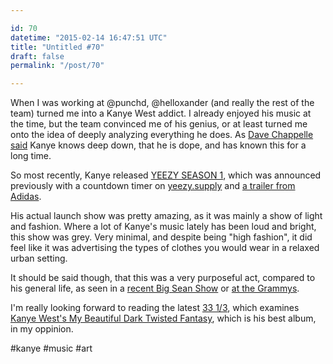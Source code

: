 ```yaml
---

id: 70
datetime: "2015-02-14 16:47:51 UTC"
title: "Untitled #70"
draft: false
permalink: "/post/70"

---
```


When I was working at @punchd, @helloxander (and really the rest of the team) turned me into a Kanye West addict. I already enjoyed his music at the time, but the team convinced me of his genius, or at least turned me onto the idea of deeply analyzing everything he does. As [Dave Chappelle said](https://www.youtube.com/watch?v=R4SYIfhzMmU) Kanye knows deep down, that he is dope, and has known this for a long time.

So most recently, Kanye released [YEEZY SEASON 1](https://www.youtube.com/watch?v=TEYaLzRDyIA), which was announced previously with a countdown timer on [yeezy.supply](http://yeezy.supply/) and [a trailer from Adidas](https://www.youtube.com/watch?v=iXOQrlx3EAM).

His actual launch show was pretty amazing, as it was mainly a show of light and fashion. Where a lot of Kanye's music lately has been loud and bright, this show was grey. Very minimal, and despite being "high fashion", it did feel like it was advertising the types of clothes you would wear in a relaxed urban setting.

It should be said though, that this was a very purposeful act, compared to his general life, as seen in a [recent Big Sean Show](http://pitchfork.com/news/58379-kanye-west-performs-calls-out-nike-during-big-sean-show/) or [at the Grammys](http://uk.businessinsider.com/grammys-taylor-swift-and-kanye-west-2015-2?r=US).


I'm really looking forward to reading the latest [33 1/3](https://en.wikipedia.org/wiki/33%!E(MISSING)2%93), which examines [Kanye West's My Beautiful Dark Twisted Fantasy](http://www.bloomsbury.com/us/kanye-wests-my-beautiful-dark-twisted-fantasy-9781623565428/), which is his best album, in my oppinion.


#kanye #music #art

